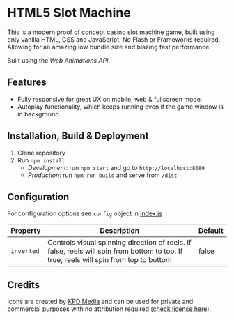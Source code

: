 # HTML5 Slot Machine

This is a modern proof of concept casino slot machine game, built using only vanilla HTML, CSS and JavaScript.
No Flash or Frameworks required. Allowing for an amazing low bundle size and blazing fast performance.

Built using the _Web Animations API_.


## Features

- Fully responsive for great UX on mobile, web & fullscreen mode.
- Autoplay functionality, which keeps running even if the game window is in background.

## Installation, Build & Deployment

1. Clone repository
2. Run `npm install`
   - _Development_: run `npm start` and go to `http://localhost:8080`
   - _Production_: run `npm run build` and serve from `/dist`

## Configuration

For configuration options see `config` object in [index.js](https://github.com/tortu-ch/HTML-Slot-Machine/blob/master/src/js/index.js)

| Property   | Description                                                                                                                            | Default |
| ---------- | -------------------------------------------------------------------------------------------------------------------------------------- | ------- |
| `inverted` | Controls visual spinning direction of reels. If false, reels will spin from bottom to top. If true, reels will spin from top to bottom | false   |

## Credits

Icons are created by [KPD Media](https://dribbble.com/shots/3517520-Star-Wars) and can be used for private and commercial purposes with no attribution required ([check license here](https://iconstore.co/icons/10-star-wars-icons/)).
